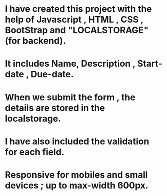 # I have created this project with the help of Javascript , HTML , CSS , BootStrap and "LOCALSTORAGE"(for backend).
# It includes Name, Description , Start-date , Due-date.
# When we submit the form , the details are stored in the localstorage.
# I have also included the validation for each field.
# Responsive for mobiles and small devices ; up to max-width 600px.